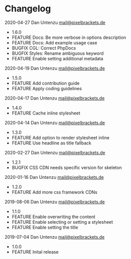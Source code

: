 # Changelog

2020-04-27 Dan Untenzu <mail@pixelbrackets.de>

  * 1.6.0
  * FEATURE Docs: Be more verbose in options description
  * FEATURE Docs: Add example usage case
  * BUGFIX CGL: Correct PhpDocs
  * BUGFIX Styles: Rename ambiguous keyword
  * FEATURE Enable setting additional metadata

2020-04-19 Dan Untenzu <mail@pixelbrackets.de>

  * 1.5.0
  * FEATURE Add contribution guide
  * FEATURE Apply coding guidelines

2020-04-17 Dan Untenzu <mail@pixelbrackets.de>

  * 1.4.0
  * FEATURE Cache inline stylesheet

2020-04-14 Dan Untenzu <mail@pixelbrackets.de>

  * 1.3.0
  * FEATURE Add option to render stylesheet inline
  * FEATURE Use headline as title fallback

2020-02-27 Dan Untenzu <mail@pixelbrackets.de>

  * 1.2.1
  * BUGFIX CSS CDN needs specific version for skeleton

2020-01-16 Dan Untenzu <mail@pixelbrackets.de>

  * 1.2.0
  * FEATURE Add more css framework CDNs

2019-08-06 Dan Untenzu <mail@pixelbrackets.de>

  * 1.1.0
  * FEATURE Enable overwriting the content
  * FEATURE Enable selecting or setting a stylesheet
  * FEATURE Enable setting the title

2019-07-04 Dan Untenzu <mail@pixelbrackets.de>

  * 1.0.0
  * FEATURE Inital release
